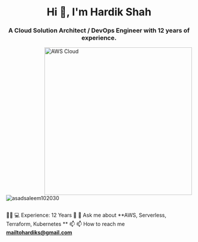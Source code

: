 <h1 align="center">Hi 👋, I'm Hardik Shah</h1>
<h3 align="center">A Cloud Solution Architect / DevOps Engineer with 12 years of experience.</h3>
<img align="right" alt="AWS Cloud" width="400" src="https://logohistory.net/wp-content/uploads/2023/06/AWS-Logo.png">

<p align="left"> <img src="https://komarev.com/ghpvc/?username=asadsaleem102030&label=Profile%20views&color=0e75b6&style=flat" alt="asadsaleem102030" /> </p>

<p align="left"> <a href="https://twitter.com/" target="blank"><img src="https://img.shields.io/twitter/follow/?logo=twitter&style=for-the-badge" alt="" /></a> </p>

👨🏻 💻 Experience: 12 Years 
💬 💬 Ask me about **AWS, Serverless, Terraform, Kubernetes **
📫 📫 How to reach me **mailtohardiks@gmail.com**
